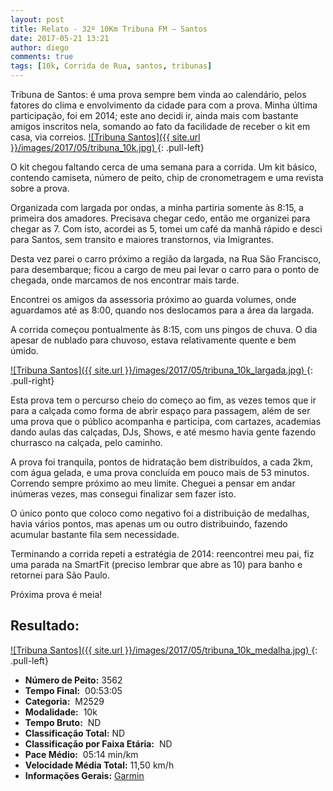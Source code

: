 ```yaml
---
layout: post
title: Relato - 32º 10Km Tribuna FM – Santos
date: 2017-05-21 13:21
author: diego
comments: true
tags: [10k, Corrida de Rua, santos, tribunas]
---
```


Tribuna de Santos: é uma prova sempre bem vinda ao calendário, pelos fatores do clima e envolvimento da cidade para com a prova. Minha última participação, foi em 2014; este ano decidi ir, ainda mais com bastante amigos inscritos nela, somando ao fato da facilidade de receber o kit em casa, via correios.
<a href="/images/2017/05/tribuna_10k_big.jpg">
![Tribuna Santos]({{ site.url }}/images/2017/05/tribuna_10k.jpg)
</a>
{: .pull-left}

O kit chegou faltando cerca de uma semana para a corrida. Um kit básico, contendo camiseta, número de peito, chip de cronometragem e uma revista sobre a prova.

Organizada com largada por ondas, a minha partiria somente às 8:15, a primeira dos amadores. Precisava chegar cedo, então me organizei para chegar as 7. Com isto, acordei as 5, tomei um café da manhã rápido e desci para Santos, sem transito e maiores transtornos, via Imigrantes.

Desta vez parei o carro próximo a região da largada, na Rua São Francisco, para desembarque; ficou a cargo de meu pai levar o carro para o ponto de chegada, onde marcamos de nos encontrar mais tarde.

Encontrei os amigos da assessoria próximo ao guarda volumes, onde aguardamos até as 8:00, quando nos deslocamos para a área da largada.

A corrida começou pontualmente às 8:15, com uns pingos de chuva. O dia apesar de nublado para chuvoso, estava relativamente quente e bem úmido.

<a href="/images/2017/05/tribuna_10k_largada_big.jpg">
![Tribuna Santos]({{ site.url }}/images/2017/05/tribuna_10k_largada.jpg)
</a>
{: .pull-right}

Esta prova tem o percurso cheio do começo ao fim, as vezes temos que ir para a calçada como forma de abrir espaço para passagem, além de ser uma prova que o público acompanha e participa, com cartazes, academias dando aulas das calçadas, DJs, Shows, e até mesmo havia gente fazendo churrasco na calçada, pelo caminho.

A prova foi tranquila, pontos de hidratação bem distribuídos, a cada 2km, com água gelada, e uma prova concluída em pouco mais de 53 minutos. Correndo sempre próximo ao meu limite. Cheguei a pensar em andar inúmeras vezes, mas consegui finalizar sem fazer isto.

O único ponto que coloco como negativo foi a distribuição de medalhas, havia vários pontos, mas apenas um ou outro distribuindo, fazendo acumular bastante fila sem necessidade.

Terminando a corrida repeti a estratégia de 2014: reencontrei meu pai, fiz uma parada na SmartFit (preciso lembrar que abre as 10) para banho e retornei para São Paulo.

Próxima prova é meia!

## Resultado:

<a href="/images/2017/05/tribuna_10k_medalha_big.jpg">
![Tribuna Santos]({{ site.url }}/images/2017/05/tribuna_10k_medalha.jpg)
</a>
{: .pull-left}

* **Número de Peito:**  3562
* **Tempo Final:**  00:53:05
* **Categoria:**  M2529
* **Modalidade:**  10k
* **Tempo Bruto:**  ND
* **Classificação Total:**  ND
* **Classificação por Faixa Etária:**  ND
* **Pace Médio:**  05:14 min/km
* **Velocidade Média Total:**  11,50 km/h
* **Informações Gerais:** <a href="http://connect.garmin.com/activity/1746811294" target="_blank">Garmin</a>
